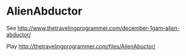 AlienAbductor
=============
See http://www.thetravelingprogrammer.com/december-1gam-alien-abductor/

Play http://thetravelingprogrammer.com/files/AlienAbuctor/
